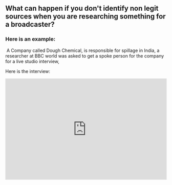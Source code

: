 ## What can happen if you don't identify non legit sources when you are researching something for a broadcaster?

### Here is an example:

 A Company called Dough Chemical, is responsible for spillage in India, a researcher at BBC world was asked to get a spoke person for the company for a live studio interview,

Here is the interview: 

<iframe width="100%" height="315" src="https://www.youtube.com/embed/LiWlvBro9eI?rel=0" frameborder="0" allowfullscreen></iframe>

<!-- tip: watch up to min 00:37 then pause  -->
